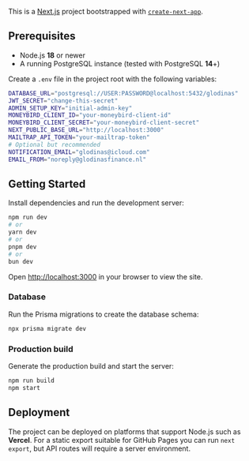 This is a [Next.js](https://nextjs.org) project bootstrapped with [`create-next-app`](https://nextjs.org/docs/app/api-reference/cli/create-next-app).

## Prerequisites

- Node.js **18** or newer
- A running PostgreSQL instance (tested with PostgreSQL **14**+)

Create a `.env` file in the project root with the following variables:

```bash
DATABASE_URL="postgresql://USER:PASSWORD@localhost:5432/glodinas"
JWT_SECRET="change-this-secret"
ADMIN_SETUP_KEY="initial-admin-key"
MONEYBIRD_CLIENT_ID="your-moneybird-client-id"
MONEYBIRD_CLIENT_SECRET="your-moneybird-client-secret"
NEXT_PUBLIC_BASE_URL="http://localhost:3000"
MAILTRAP_API_TOKEN="your-mailtrap-token"
# Optional but recommended
NOTIFICATION_EMAIL="glodinas@icloud.com"
EMAIL_FROM="noreply@glodinasfinance.nl"
```

## Getting Started

Install dependencies and run the development server:

```bash
npm run dev
# or
yarn dev
# or
pnpm dev
# or
bun dev
```

Open [http://localhost:3000](http://localhost:3000) in your browser to view the site.

### Database

Run the Prisma migrations to create the database schema:

```bash
npx prisma migrate dev
```

### Production build

Generate the production build and start the server:

```bash
npm run build
npm start
```

## Deployment

The project can be deployed on platforms that support Node.js such as **Vercel**. For a static export suitable for GitHub Pages you can run `next export`, but API routes will require a server environment.
